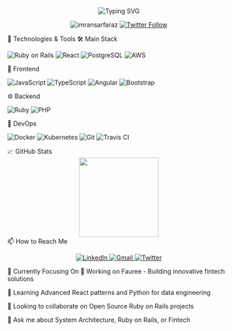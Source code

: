 <div align="center">
  <img src="https://readme-typing-svg.demolab.com?font=Fira+Code&weight=600&size=28&duration=3000&pause=1000&color=4F8CC9&center=true&vCenter=true&width=600&lines=Hi+%F0%9F%91%8B%2C+I'm+Imran+Sarfaraz;+Architect+%7C+Fintech+%7C+Senior+Full+Stack+Developer" alt="Typing SVG" />
  
  <p align="center">
    <img src="https://komarev.com/ghpvc/?username=imransarfaraz&label=Profile%20views&color=0e75b6&style=flat" alt="imransarfaraz" /> 
    <a href="https://twitter.com/imransarfaraz" target="_blank">
      <img alt="Twitter Follow" src="https://img.shields.io/twitter/follow/imransarfaraz?style=social">
    </a>
  </p>
</div>

🔧 Technologies & Tools
🛠️ Main Stack
<p> 
  <img src="https://img.shields.io/badge/Ruby_on_Rails-CC0000?style=for-the-badge&logo=ruby-on-rails&logoColor=white" alt="Ruby on Rails"> 
  <img src="https://img.shields.io/badge/React-20232A?style=for-the-badge&logo=react&logoColor=61DAFB" alt="React"> 
  <img src="https://img.shields.io/badge/PostgreSQL-316192?style=for-the-badge&logo=postgresql&logoColor=white" alt="PostgreSQL"> 
  <img src="https://img.shields.io/badge/AWS-%23FF9900.svg?style=for-the-badge&logo=amazon-aws&logoColor=white" alt="AWS">
</p>
🎨 Frontend
<p> 
  <img src="https://img.shields.io/badge/JavaScript-323330?style=for-the-badge&logo=javascript&logoColor=F7DF1E" alt="JavaScript"> 
  <img src="https://img.shields.io/badge/TypeScript-007ACC?style=for-the-badge&logo=typescript&logoColor=white" alt="TypeScript"> 
  <img src="https://img.shields.io/badge/Angular-DD0031?style=for-the-badge&logo=angular&logoColor=white" alt="Angular"> 
  <img src="https://img.shields.io/badge/Bootstrap-563D7C?style=for-the-badge&logo=bootstrap&logoColor=white" alt="Bootstrap">
</p>
⚙️ Backend
<p> 
  <img src="https://img.shields.io/badge/Ruby-CC342D?style=for-the-badge&logo=ruby&logoColor=white" alt="Ruby"> 
  <img src="https://img.shields.io/badge/PHP-777BB4?style=for-the-badge&logo=php&logoColor=white" alt="PHP"> 
</p>
🚀 DevOps
<p> 
  <img src="https://img.shields.io/badge/Docker-2CA5E0?style=for-the-badge&logo=docker&logoColor=white" alt="Docker"> 
  <img src="https://img.shields.io/badge/Kubernetes-326CE5?style=for-the-badge&logo=kubernetes&logoColor=white" alt="Kubernetes">
  <img src="https://img.shields.io/badge/Git-F05032?style=for-the-badge&logo=git&logoColor=white" alt="Git">
  <img src="https://img.shields.io/badge/TravisCI-3EAAAF?style=for-the-badge&logo=travisci&logoColor=white" alt="Travis CI"> 
</p>
📈 GitHub Stats
<div align="center">  
  <img height="180em" src="https://github-readme-streak-stats.herokuapp.com/?user=imransarfaraz&theme=radical&hide_border=true" /> </div>
📫 How to Reach Me
<p align="center"> 
  <a href="https://www.linkedin.com/in/imransarfaraz/" target="_blank"> 
  <img src="https://img.shields.io/badge/LinkedIn-0077B5?style=for-the-badge&logo=linkedin&logoColor=white" alt="LinkedIn"> 
  </a>
  <a href="mailto:mk.imran842@gmail.com">
    <img src="https://img.shields.io/badge/Gmail-D14836?style=for-the-badge&logo=gmail&logoColor=white" alt="Gmail">
  </a>
  <a href="https://twitter.com/yourusername" target="_blank"> 
    <img src="https://img.shields.io/badge/Twitter-1DA1F2?style=for-the-badge&logo=twitter&logoColor=white" alt="Twitter"> 
  </a>
</p>
🎯 Currently Focusing On
🔭 Working on Fauree - Building innovative fintech solutions

🌱 Learning Advanced React patterns and Python for data engineering

👯 Looking to collaborate on Open Source Ruby on Rails projects

💬 Ask me about System Architecture, Ruby on Rails, or Fintech
